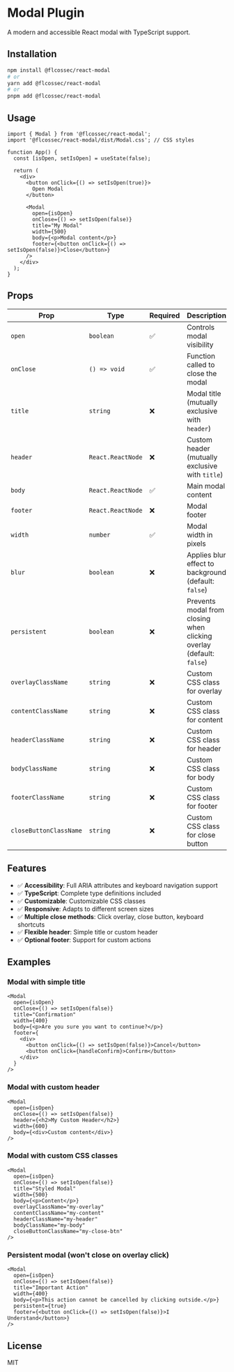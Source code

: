 # Modal Plugin

A modern and accessible React modal with TypeScript support.

## Installation

```bash
npm install @flcossec/react-modal
# or
yarn add @flcossec/react-modal
# or
pnpm add @flcossec/react-modal
```

## Usage

```tsx
import { Modal } from '@flcossec/react-modal';
import '@flcossec/react-modal/dist/Modal.css'; // CSS styles

function App() {
  const [isOpen, setIsOpen] = useState(false);

  return (
    <div>
      <button onClick={() => setIsOpen(true)}>
        Open Modal
      </button>
      
      <Modal
        open={isOpen}
        onClose={() => setIsOpen(false)}
        title="My Modal"
        width={500}
        body={<p>Modal content</p>}
        footer={<button onClick={() => setIsOpen(false)}>Close</button>}
      />
    </div>
  );
}
```

## Props

| Prop | Type | Required | Description |
|------|------|----------|-------------|
| `open` | `boolean` | ✅ | Controls modal visibility |
| `onClose` | `() => void` | ✅ | Function called to close the modal |
| `title` | `string` | ❌ | Modal title (mutually exclusive with `header`) |
| `header` | `React.ReactNode` | ❌ | Custom header (mutually exclusive with `title`) |
| `body` | `React.ReactNode` | ✅ | Main modal content |
| `footer` | `React.ReactNode` | ❌ | Modal footer |
| `width` | `number` | ✅ | Modal width in pixels |
| `blur` | `boolean` | ❌ | Applies blur effect to background (default: `false`) |
| `persistent` | `boolean` | ❌ | Prevents modal from closing when clicking overlay (default: `false`) |
| `overlayClassName` | `string` | ❌ | Custom CSS class for overlay |
| `contentClassName` | `string` | ❌ | Custom CSS class for content |
| `headerClassName` | `string` | ❌ | Custom CSS class for header |
| `bodyClassName` | `string` | ❌ | Custom CSS class for body |
| `footerClassName` | `string` | ❌ | Custom CSS class for footer |
| `closeButtonClassName` | `string` | ❌ | Custom CSS class for close button |

## Features

- ✅ **Accessibility**: Full ARIA attributes and keyboard navigation support
- ✅ **TypeScript**: Complete type definitions included
- ✅ **Customizable**: Customizable CSS classes
- ✅ **Responsive**: Adapts to different screen sizes
- ✅ **Multiple close methods**: Click overlay, close button, keyboard shortcuts
- ✅ **Flexible header**: Simple title or custom header
- ✅ **Optional footer**: Support for custom actions

## Examples

### Modal with simple title
```tsx
<Modal
  open={isOpen}
  onClose={() => setIsOpen(false)}
  title="Confirmation"
  width={400}
  body={<p>Are you sure you want to continue?</p>}
  footer={
    <div>
      <button onClick={() => setIsOpen(false)}>Cancel</button>
      <button onClick={handleConfirm}>Confirm</button>
    </div>
  }
/>
```

### Modal with custom header
```tsx
<Modal
  open={isOpen}
  onClose={() => setIsOpen(false)}
  header={<h2>My Custom Header</h2>}
  width={600}
  body={<div>Custom content</div>}
/>
```

### Modal with custom CSS classes
```tsx
<Modal
  open={isOpen}
  onClose={() => setIsOpen(false)}
  title="Styled Modal"
  width={500}
  body={<p>Content</p>}
  overlayClassName="my-overlay"
  contentClassName="my-content"
  headerClassName="my-header"
  bodyClassName="my-body"
  closeButtonClassName="my-close-btn"
/>
```

### Persistent modal (won't close on overlay click)
```tsx
<Modal
  open={isOpen}
  onClose={() => setIsOpen(false)}
  title="Important Action"
  width={400}
  body={<p>This action cannot be cancelled by clicking outside.</p>}
  persistent={true}
  footer={<button onClick={() => setIsOpen(false)}>I Understand</button>}
/>
```

## License

MIT
